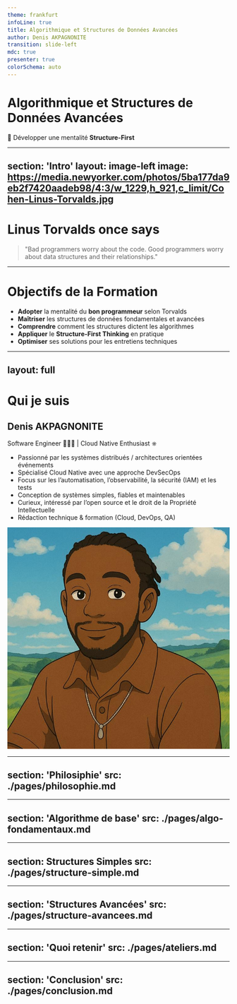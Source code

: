 ```yaml
---
theme: frankfurt
infoLine: true
title: Algorithmique et Structures de Données Avancées
author: Denis AKPAGNONITE
transition: slide-left
mdc: true
presenter: true
colorSchema: auto
---
```


# Algorithmique et Structures de Données Avancées


🎯 Développer une mentalité **Structure-First**

<!-- -->

---
section: 'Intro'
layout: image-left
image: https://media.newyorker.com/photos/5ba177da9eb2f7420aadeb98/4:3/w_1229,h_921,c_limit/Cohen-Linus-Torvalds.jpg
---

# Linus Torvalds once says 

> "Bad programmers worry about the code. Good programmers worry about data structures and their relationships."
>

<!-- 
Avant de rentrer dans le vif du sujet, je voulais commencer avec cette citation de Linus Torvalds, le créateur de Git et du noyau Linux.

Elle peut paraître un peu dure, mais elle met le doigt sur quelque chose de très profond.

Quand on débute en programmation, ou même parfois après quelques années d’expérience, on a tendance à se concentrer uniquement sur le code. Est-ce qu’il compile ? Est-ce qu’il fonctionne ? Est-ce qu’il est propre, ou rapide ?

Mais en réalité, le code, ce n’est que la surface. Ce n’est que la manière dont on traduit une idée en instructions.

Ce que Linus veut dire ici, c’est que ce qui fait vraiment la différence entre un développeur correct et un très bon développeur, c’est sa capacité à penser en termes de structures de données. À comprendre comment organiser les informations, comment elles s’enchaînent, comment elles interagissent entre elles.

C’est ça qui permet de résoudre un problème de manière élégante, performante et maintenable.

Prenons un exemple simple :
Imaginons que vous devez gérer une file d’attente pour un système de support client.

Un développeur débutant va peut-être coder ça avec un tableau classique — un array. Ça peut marcher, mais au fur et à mesure, il va rencontrer des lenteurs, des bugs, des incohérences.

Un développeur expérimenté, lui, va se poser la question autrement :
	•	Quel est mon besoin en matière d’insertion et de suppression ?
	•	Est-ce que j’ai besoin d’accéder rapidement au premier élément ?
	•	Est-ce que l’ordre est important ?

Et là, il va peut-être choisir une file (queue) ou une deque, qui répond exactement au besoin avec une meilleure complexité algorithmique.

Donc tout ça pour dire que la manière dont on pense un problème — la modélisation algorithmique, les structures de données qu’on choisit — c’est ça le cœur du métier.

Et c’est exactement ce qu’on va voir aujourd’hui.

-->

---

# Objectifs de la Formation

- **Adopter** la mentalité du **bon programmeur** selon Torvalds
- **Maîtriser** les structures de données fondamentales et avancées
- **Comprendre** comment les structures dictent les algorithmes
- **Appliquer** le **Structure-First Thinking** en pratique
- **Optimiser** ses solutions pour les entretiens techniques

<!-- 
1. Adopter la mentalité du bon programmeur selon Torvalds

Quand on parle de “bon programmeur”, ce n’est pas une question d’élitisme, c’est une question de perspective.
Ce que Linus Torvalds met en avant, c’est que la qualité d’un développeur ne se mesure pas juste à la propreté de son code ou à sa capacité à écrire vite. Elle se mesure à sa capacité à comprendre la structure sous-jacente d’un problème.
Durant cette présentation, je vais insister sur cette approche : penser les données d’abord, le code ensuite.

2. Maîtriser les structures de données fondamentales et avancées

Ici, l’objectif est de passer en revue non seulement les classiques — listes, piles, files, tableaux, arbres, graphes — mais aussi quand et pourquoi les utiliser.
On abordera aussi des structures un peu plus avancées comme les heaps, les hash maps, les sets, les tries, etc.
Ce qui est important, ce n’est pas juste de connaître leur définition, mais de comprendre les implications pratiques en termes de performance et de logique algorithmique.

3. Comprendre comment les structures dictent les algorithmes

C’est un point souvent négligé. Un algorithme n’est jamais “magique” en soi : il est profondément lié à la structure de données qu’il utilise.
Prenez le tri rapide (QuickSort) : il tire sa force de la récursivité, des partitions efficaces sur des tableaux.
Ou les algorithmes de parcours : profondeur d’abord, largeur d’abord — tout dépend si vous êtes sur un arbre, un graphe, une structure orientée.
Donc comprendre une structure, c’est ouvrir la porte à une famille d’algorithmes efficaces.

4. Appliquer le Structure-First Thinking en pratique

Là, on va vraiment faire un switch de mindset.
Avant d’écrire du code, on va apprendre à se poser les bonnes questions :
	•	Quel est le vrai problème ?
	•	Quels sont les éléments que je manipule ?
	•	Quelle est la structure naturelle de ces données ?
Ce “structure-first thinking” permet d’éviter des mois de refactoring ou des performances catastrophiques plus tard.
On verra des cas concrets où cette manière de penser change tout.

5. Optimiser ses solutions pour les entretiens techniques

Enfin, je sais que beaucoup ici visent des entretiens techniques, des postes exigeants, des challenges en entreprise.
Et dans ces contextes-là, la connaissance algorithmique est toujours testée : pas seulement pour vous piéger, mais pour voir comment vous réfléchissez, structurez et optimisez une solution.
On verra ensemble comment aborder un problème posément, structurer sa réponse, et donner une solution propre avec une complexité maîtrisée.
-->

---
layout: full
---

# Qui je suis

<div class="flex items-center justify-between gap-8">

<!-- Partie gauche : texte -->
<div class="flex-1">
  <h2 class="text-2xl font-semibold text-gray-700">Denis AKPAGNONITE</h2>
  <p class="text-md text-gray-500 mb-4">Software Engineer 👨🏽‍💻 | Cloud Native Enthusiast ⎈</p>

  <ul class="list-disc pl-5 space-y-2 text-sm text-gray-600">
    <li>Passionné par les systèmes distribués / architectures orientées événements</li>
    <li>Spécialisé Cloud Native avec une approche DevSecOps</li>
    <li>Focus sur les l’automatisation, l’observabilité, la sécurité (IAM) et les tests </li>
    <li>Conception de systèmes simples, fiables et maintenables</li>
    <li>Curieux, intéressé par l’open source et le droit de la Propriété Intellectuelle</li>
    <li>Rédaction technique & formation (Cloud, DevOps, QA)</li>
  </ul>
</div>

<!-- Partie droite : photo -->
<div class="flex-1 flex justify-end">
  <img src="./assets/me.jpeg" alt="Photo de Denis" class="h-[350px] w-auto  rounded-xl shadow-md" />
</div>

</div>

---
section: 'Philosiphie'
src: ./pages/philosophie.md
---

---
section: 'Algorithme de base'
src: ./pages/algo-fondamentaux.md
---

---
section: Structures Simples
src: ./pages/structure-simple.md
---

---
section: 'Structures Avancées'
src: ./pages/structure-avancees.md
---

---
section: 'Quoi retenir'
src: ./pages/ateliers.md
---

---
section: 'Conclusion'
src: ./pages/conclusion.md
---

